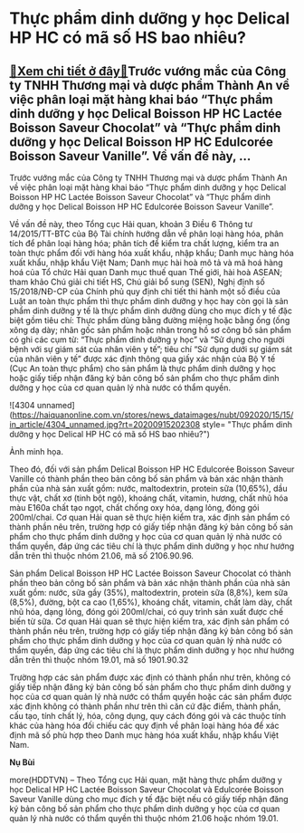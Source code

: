 Thực phẩm dinh dưỡng y học Delical HP HC có mã số HS bao nhiêu?
===============================================================

[:gift:Xem chi tiết ở đây:gift:](https://hddtvn.com/thuc-pham-dinh-duong-y-hoc-delical-hp-hc-co-ma-so-hs-bao-nhieu/)Trước vướng mắc của Công ty TNHH Thương mại và dược phẩm Thành An về việc phân loại mặt hàng khai báo “Thực phẩm dinh dưỡng y học Delical Boisson HP HC Lactée Boisson Saveur Chocolat” và “Thực phẩm dinh dưỡng y học Delical Boisson HP HC Edulcorée Boisson Saveur Vanille”. Về vấn đề này, …
------------------------------------------------------------------------------------------------------------------------------------------------------------------------------------------------------------------------------------------------------------------------------------------------


Trước vướng mắc của Công ty TNHH Thương mại và dược phẩm Thành An về việc phân loại mặt hàng khai báo “Thực phẩm dinh dưỡng y học Delical Boisson HP HC Lactée Boisson Saveur Chocolat” và “Thực phẩm dinh dưỡng y học Delical Boisson HP HC Edulcorée Boisson Saveur Vanille”.


Về vấn đề này, theo Tổng cục Hải quan, khoản 3 Điều 6 Thông tư 14/2015/TT-BTC của Bộ Tài chính hướng dẫn về phân loại hàng hóa, phân tích để phân loại hàng hóa; phân tích để kiểm tra chất lượng, kiểm tra an toàn thực phẩm đối với hàng hóa xuất khẩu, nhập khẩu; Danh mục hàng hóa xuất khẩu, nhập khẩu Việt Nam; Danh mục hài hoà mô tả và mã hoá hàng hoá của Tổ chức Hải quan Danh mục thuế quan Thế giới, hài hoà ASEAN; tham khảo Chú giải chi tiết HS, Chú giải bổ sung (SEN), Nghị định số 15/2018/NĐ-CP của Chính phủ quy định chi tiết thi hành một số điều của Luật an toàn thực phẩm thì thực phẩm dinh dưỡng y học hay còn gọi là sản phẩm dinh dưỡng y tế là thực phẩm dinh dưỡng dùng cho mục đích y tế đặc biệt gồm tiêu chí: Thực phẩm dùng bằng đường miệng hoặc bằng ống (ống xông dạ dày; nhãn gốc sản phẩm hoặc nhãn trong hồ sơ công bố sản phẩm có ghi các cụm từ: “Thực phẩm dinh dưỡng y học” và “Sử dụng cho người bệnh với sự giám sát của nhân viên y tế”; tiêu chí “Sử dụng dưới sự giám sát của nhân viên y tế” được xác định thông qua giấy xác nhận của Bộ Y tế (Cục An toàn thực phẩm) cho sản phẩm là thực phẩm dinh dưỡng y học hoặc giấy tiếp nhận đăng ký bản công bố sản phẩm cho thực phẩm dinh dưỡng y học của cơ quan quản lý nhà nước có thẩm quyền.





![4304 unnamed](https://haiquanonline.com.vn/stores/news_dataimages/nubt/092020/15/15/in_article/4304_unnamed.jpg?rt=20200915202308 style= "Thực phẩm dinh dưỡng y học Delical HP HC có mã số HS bao nhiêu?")


Ảnh minh họa.



Theo đó, đối với sản phẩm Delical Boisson HP HC Edulcorée Boisson Saveur Vanille có thành phần theo bản công bố sản phẩm và bản xác nhận thành phần của nhà sản xuất gồm: nước, maltodextrin, protein sữa (10,65%), dầu thực vật, chất xơ (tinh bột ngô), khoáng chất, vitamin, hương, chất nhũ hóa màu E160a chất tạo ngọt, chất chống oxy hóa, dạng lỏng, đóng gói 200ml/chai. Cơ quan Hải quan sẽ thực hiện kiểm tra, xác định sản phẩm có thành phần nêu trên, trường hợp có giấy tiếp nhận đăng ký bản công bố sản phẩm cho thực phẩm dinh dưỡng y học của cơ quan quản lý nhà nước có thẩm quyền, đáp ứng các tiêu chí là thực phẩm dinh dưỡng y học như hướng dẫn trên thì thuộc nhóm 21.06, mã số 2106.90.96.


Sản phẩm Delical Boisson HP HC Lactée Boisson Saveur Chocolat có thành phần theo bản công bố sản phẩm và bản xác nhận thành phần của nhà sản xuất gồm: nước, sữa gầy (35%), maltodextrin, protein sữa (8,8%), kem sữa (8,5%), đường, bột ca cao (1,65%), khoáng chất, vitamin, chất làm dày, chất nhũ hóa, dạng lỏng, đóng gói 200ml/chai, có quy trình sản xuất được chế biến từ sữa. Cơ quan Hải quan sẽ thực hiện kiểm tra, xác định sản phẩm có thành phần nêu trên, trường hợp có giấy tiếp nhận đăng ký bản công bố sản phẩm cho thực phẩm dinh dưỡng y học của cơ quan quản lý nhà nước có thẩm quyền, đáp ứng các tiêu chí là thực phẩm dinh dưỡng y học như hướng dẫn trên thì thuộc nhóm 19.01, mã số 1901.90.32


Trường hợp các sản phẩm được xác định có thành phần như trên, không có giấy tiếp nhận đăng ký bản công bố sản phẩm cho thực phẩm dinh dưỡng y học của cơ quan quản lý nhà nước có thẩm quyền hoặc các sản phẩm được xác định không có thành phần như trên thì căn cứ đặc điểm, thành phần, cấu tạo, tính chất lý, hóa, công dụng, quy cách đóng gói và các thuộc tính khác của hàng hóa đối chiếu các quy định về phân loại hàng hóa để xác định mã số phù hợp theo Danh mục hàng hóa xuất khẩu, nhập khẩu Việt Nam.




**Nụ Bùi**



more(HDDTVN) – Theo Tổng cục Hải quan, mặt hàng thực phẩm dưỡng y học Delical HP HC Lactée Boisson Saveur Chocolat và Edulcorée Boisson Saveur Vanille dùng cho mục đích y tế đặc biệt nếu có giấy tiếp nhận đăng ký bản công bố sản phẩm cho thực phẩm dinh dưỡng y học của cơ quan quản lý nhà nước có thẩm quyền thì thuộc nhóm 21.06 hoặc nhóm 19.01.

